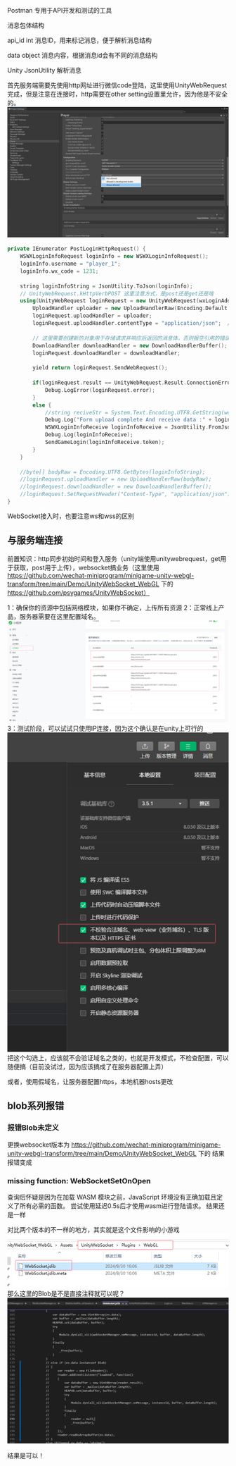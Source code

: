 Postman 专用于API开发和测试的工具

消息包体结构

api_id
int
消息ID，用来标记消息，便于解析消息结构

data
object
消息内容，根据消息id会有不同的消息结构


Unity JsonUtility 解析消息



首先服务端需要先使用http网址进行微信code登陆，这里使用UnityWebRequest完成，但是注意在连接时，http需要在other setting设置里允许，因为他是不安全的。
![](../../../assets/WeiXinMiniGame/11.png)

```Cpp
private IEnumerator PostLoginHttpRequest() {
    WSWXLoginInfoRequest loginInfo = new WSWXLoginInfoRequest();
    loginInfo.username = "player_1";
    loginInfo.wx_code = 1231;

    string loginInfoString = JsonUtility.ToJson(loginInfo);
    // UnityWebRequest.kHttpVerbPOST 这里注意方式，是post还是get还是啥
    using(UnityWebRequest loginRequest = new UnityWebRequest(wxLoginAddress, UnityWebRequest.kHttpVerbPOST)) {
        UploadHandler uploader = new UploadHandlerRaw(Encoding.Default.GetBytes(loginInfoString));
        loginRequest.uploadHandler = uploader;
        loginRequest.uploadHandler.contentType = "application/json";  // 设置HTTP协议的请求头，默认的请求头HTTP服务器无法识别

        // 这里需要创建新的对象用于存储请求并响应后返回的消息体，否则报空引用的错误
        DownloadHandler downloadHandler = new DownloadHandlerBuffer();
        loginRequest.downloadHandler = downloadHandler;

        yield return loginRequest.SendWebRequest();

        if(loginRequest.result == UnityWebRequest.Result.ConnectionError || loginRequest.result == UnityWebRequest.Result.ProtocolError) {
            Debug.LogError(loginRequest.error);
        }
        else {
            //string reciveStr = System.Text.Encoding.UTF8.GetString(webRequest.downloadedBytes);
            Debug.Log("Form upload complete And receive data :" + loginRequest.downloadHandler.text);
            WSWXLoginInfoReceive loginInfoReceive = JsonUtility.FromJson<WSWXLoginInfoReceive>(loginRequest.downloadHandler.text);
            Debug.Log(loginInfoReceive);
            SendGameLogin(loginInfoReceive.token);
        }
    }

    //byte[] bodyRaw = Encoding.UTF8.GetBytes(loginInfoString);
    //loginRequest.uploadHandler = new UploadHandlerRaw(bodyRaw);
    //loginRequest.downloadHandler = new DownloadHandlerBuffer();
    //loginRequest.SetRequestHeader("Content-Type", "application/json");
}
```
WebSocket接入时，也要注意ws和wss的区别


## 与服务端连接
前置知识：http同步初始时间和登入服务（unity端使用unitywebrequest，get用于获取，post用于上传），websocket搞业务（这里使用 https://github.com/wechat-miniprogram/minigame-unity-webgl-transform/tree/main/Demo/UnityWebSocket_WebGL 下的 https://github.com/psygames/UnityWebSocket）

1：确保你的资源中包括网络模块，如果你不确定，上传所有资源
2：正常线上产品，服务器需要在这里配置域名。
![](../../../assets/WeiXinMiniGame/12.png)
3：测试阶段，可以试试只使用IP连接，因为这个确认是在unity上可行的
![](../../../assets/WeiXinMiniGame/13.png)
把这个勾选上，应该就不会验证域名之类的，也就是开发模式，不检查配置，可以随便搞（目前没试过，因为应该搞成了在服务器配置上弄）

或者，使用假域名，让服务器配置https，本地机器hosts更改

## blob系列报错
### 报错Blob未定义
更换websocket版本为 https://github.com/wechat-miniprogram/minigame-unity-webgl-transform/tree/main/Demo/UnityWebSocket_WebGL 下的
结果报错变成
### missing function: WebSocketSetOnOpen
查询后怀疑是因为在加载 WASM 模块之前，JavaScript 环境没有正确加载且定义了所有必需的函数。
尝试使用延迟0.5s后才使用wasm进行登陆请求。
结果还是一样


对比两个版本的不一样的地方，其实就是这个文件影响的小游戏
![](../../../assets/WeiXinMiniGame/14.png)
那么这里的Blob是不是直接注释就可以呢？
![](../../../assets/WeiXinMiniGame/15.png)

结果是可以！
